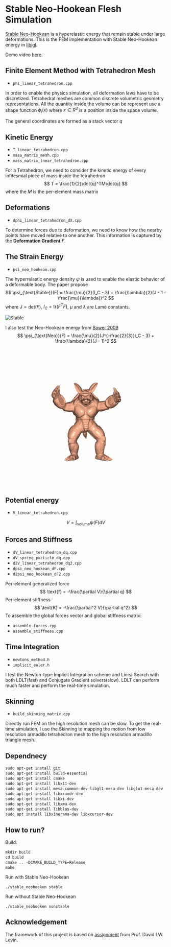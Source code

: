 
# Stable Neo-Hookean Flesh Simulation
[Stable Neo-Hookean](https://graphics.pixar.com/library/StableElasticity/paper.pdf) is a hyperelastic energy that remain stable under large deformations. This is the FEM implementation with Stable Neo-Hookean energy in [libigl](https://libigl.github.io). 

Demo video [here](https://youtu.be/OtGOPTVAOP0).

## Finite Element Method with Tetrahedron Mesh
 - `phi_linear_tetrahedron.cpp`
 
 In order to enable the physics simulation, all deformation laws have to be discretized. Tetrahedral meshes are common discrete volumetric geometry representations. All the quantity inside the volume can be represent use a shape function $\phi_i(x)$ where $x \in R^3$ is a position inside the space volume.

 The general coordinates are formed as a stack vector $q$

## Kinetic Energy
- `T_linear_tetrahedron.cpp`
- `mass_matrix_mesh.cpp`
- `mass_matrix_lnear_tetrahedron.cpp`

For a Tetrahedron, we need to consider the kinetic energy of every infitesmial piece of mass inside the tetrahedron
$$
T = \frac{1}{2}\dot{q}^TM\dot{q}
$$
where the $M$ is the per-element mass matrix

## Deformations
- `dphi_linear_tetrahedron_dX.cpp`

To determine forces due to deformation, we need to know how the nearby points have moved relative to one another. This information is captured by the **Deformation Gradient** $F$.


## The Strain Energy
- `psi_neo_hookean.cpp`

The hyperrelastic energy density $\psi$ is used to enable the elastic behavior of a deformable body. The paper propose  
$$
\psi_{\text{Stable}}(F) = \frac{\mu}{2}(I_C - 3) + \frac{\lambda}{2}(J - 1 - \frac{\mu}{\lambda})^2
$$
where $J=\text{det}(F)$, $I_C = \text{tr}(F^TF)$, $\mu$ and $\lambda$ are Lamé constants.


![Stable](./images/Stable-Neo.gif)

I also test the Neo-Hookean energy from [Bower 2009](http://solidmechanics.org/)
$$
\psi_{\text{Neo}}(F) = \frac{\mu}{2}(J^{-\frac{2}{3}}I_C - 3) + \frac{\lambda}{2}(J - 1)^2
$$

![Unstable](./images/Nonstable-Neo.gif)

## Potential energy
- `V_linear_tetrahedron.cpp`

$$
V = \int_{\text{volume}}\psi(F) dV
$$

## Forces and Stiffness
- `dV_linear_tetrahedron_dq.cpp`
- `dV_spring_particle_dq.cpp`
- `d2V_linear_tetrahedron_dq2.cpp`
- `dpsi_neo_hookean_dF.cpp`
- `d2psi_neo_hookean_dF2.cpp`

Per-element generalized force 
$$
\text{f} = -\frac{\partial V}{\partial q}
$$
Per-element stiffness
$$
\text{K} = -\frac{\partial^2 V}{\partial q^2}
$$
To assemble the global forces vector and global stiffness matrix:
- `assemble_forces.cpp`
- `assemble_stiffness.cpp`

## Time Integration
- `newtons_method.h`
- `implicit_euler.h`

I test the Newton-type Implicit Integration scheme and Linea Search with both LDLT(fast) and Conjugate Gradient solvers(slow). LDLT can perform much faster and perform the real-time simulation.

## Skinning
- `build_skinning_matrix.cpp`

Directly run FEM on the high resolution mesh can be slow. To get the real-time simulation, I use the Skinning to mapping the motion from low resolution armadillo tetrahedron mesh to the high resolution armadillo triangle mesh.


## Dependnecy 
```
sudo apt-get install git
sudo apt-get install build-essential
sudo apt-get install cmake
sudo apt-get install libx11-dev
sudo apt-get install mesa-common-dev libgl1-mesa-dev libglu1-mesa-dev
sudo apt-get install libxrandr-dev
sudo apt-get install libxi-dev
sudo apt-get install libxmu-dev
sudo apt-get install libblas-dev
sudo apt install libxinerama-dev libxcursor-dev
```

## How to run?
Build:
```
mkdir build
cd build
cmake .. -DCMAKE_BUILD_TYPE=Release
make
```
Run with Stable Neo-Hookean
```
./stable_neohooken stable
```
Run without Stable Neo-Hookean
```
./stable_neohooken nonstable
```

## Acknowledgement
The framework of this project is based on [assignment](https://github.com/dilevin/CSC417-a3-finite-elements-3d) from Prof. David I.W. Levin.